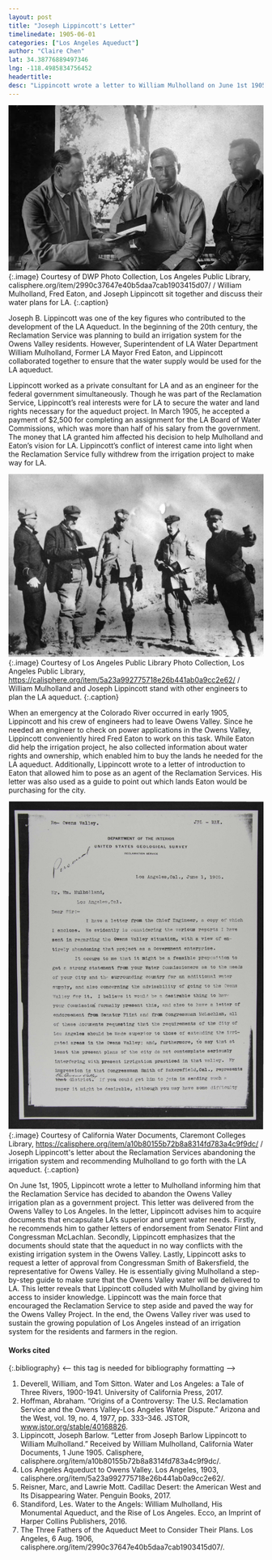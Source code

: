 ```yaml
---
layout: post
title: "Joseph Lippincott's Letter"
timelinedate: 1905-06-01
categories: ["Los Angeles Aqueduct"]
author: "Claire Chen" 
lat: 34.38776889497346
lng: -118.4985834756452
headertitle: 
desc: "Lippincott wrote a letter to William Mulholland on June 1st 1905."
---
```


![The Three Fathers of the Aqueduct Meet to Consider Their Plans](images/The_three_fathers_of_the_aqueduct_meet_to_consider_their_plans.jpg)
   {:.image} 
Courtesy of DWP Photo Collection, Los Angeles Public Library, calisphere.org/item/2990c37647e40b5daa7cab1903415d07/ / William Mulholland, Fred Eaton, and Joseph Lippincott sit together and discuss their water plans for LA. 
   {:.caption} 

Joseph B. Lippincott was one of the key figures who contributed to the development of the LA Aqueduct. In the beginning of the 20th century, the Reclamation Service was planning to build an irrigation system for the Owens Valley residents. However, Superintendent of LA Water Department William Mulholland, Former LA Mayor Fred Eaton, and Lippincott collaborated together to ensure that the water supply would be used for the LA aqueduct.

Lippincott worked as a private consultant for LA and as an engineer for the federal government simultaneously. Though he was part of the Reclamation Service, Lippincott’s real interests were for LA to secure the water and land rights necessary for the aqueduct project. In March 1905, he accepted a payment of $2,500 for completing an assignment for the LA Board of Water Commissions, which was more than half of his salary from the government. The money that LA granted him affected his decision to help Mulholland and Eaton’s vision for LA. Lippincott’s conflict of interest came into light when the Reclamation Service fully withdrew from the irrigation project to make way for LA.

![Los Angeles Aqueduct to Owens Valley](images/Los_Angeles_Aqueduct_to_Owens_Valley.jpg)
   {:.image} 
Courtesy of Los Angeles Public Library Photo Collection, Los Angeles Public Library, https://calisphere.org/item/5a23a992775718e26b441ab0a9cc2e62/ / William Mulholland and Joseph Lippincott stand with other engineers to plan the LA aqueduct.
   {:.caption} 

When an emergency at the Colorado River occurred in early 1905, Lippincott and his crew of engineers had to leave Owens Valley. Since he needed an engineer to check on power applications in the Owens Valley, Lippincott conveniently hired Fred Eaton to work on this task. While Eaton did help the irrigation project, he also collected information about water rights and ownership, which enabled him to buy the lands he needed for the LA aqueduct. Additionally, Lippincott wrote to a letter of introduction to Eaton that allowed him to pose as an agent of the Reclamation Services. His letter was also used as a guide to point out which lands Eaton would be purchasing for the city.

![Letter from Joseph Barlow Lippincott to William Mulholland](images/cwd_13530.jpg)
   {:.image} 
Courtesy of California Water Documents, Claremont Colleges Library, https://calisphere.org/item/a10b80155b72b8a8314fd783a4c9f9dc/ / Joseph Lippincott's letter about the Reclamation Services abandoning the irrigation system and recommending Mulholland to go forth with the LA aqueduct. 
   {:.caption} 

On June 1st, 1905, Lippincott wrote a letter to Mulholland informing him that the Reclamation Service has decided to abandon the Owens Valley irrigation plan as a government project. This letter was delivered from the Owens Valley to Los Angeles. In the letter, Lippincott advises him to acquire documents that encapsulate LA’s superior and urgent water needs. Firstly, he recommends him to gather letters of endorsement from Senator Flint and Congressman McLachlan. Secondly, Lippincott emphasizes that the documents should state that the aqueduct in no way conflicts with the existing irrigation system in the Owens Valley. Lastly, Lippincott asks to request a letter of approval from Congressman Smith of Bakersfield, the representative for Owens Valley. He is essentially giving Mulholland a step-by-step guide to make sure that the Owens Valley water will be delivered to LA. 
This letter reveals that Lippincott colluded with Mulholland by giving him access to insider knowledge. Lippincott was the main force that encouraged the Reclamation Service to step aside and paved the way for the Owens Valley Project. In the end, the Owens Valley river was used to sustain the growing population of Los Angeles instead of an irrigation system for the residents and farmers in the region.


#### Works cited

{:.bibliography} <-- this tag is needed for bibliography formatting -->
1. Deverell, William, and Tom Sitton. Water and Los Angeles: a Tale of Three Rivers, 1900-1941. University of California Press, 2017.
2. Hoffman, Abraham. “Origins of a Controversy: The U.S. Reclamation Service and the Owens Valley-Los Angeles Water Dispute.” Arizona and the West, vol. 19, no. 4, 1977, pp. 333–346. JSTOR, www.jstor.org/stable/40168826.
3. Lippincott, Joseph Barlow. “Letter from Joseph Barlow Lippincott to William Mulholland.” Received by William Mulholland, California Water Documents, 1 June 1905. Calisphere, calisphere.org/item/a10b80155b72b8a8314fd783a4c9f9dc/. 
4. Los Angeles Aqueduct to Owens Valley. Los Angeles, 1903, calisphere.org/item/5a23a992775718e26b441ab0a9cc2e62/. 
5. Reisner, Marc, and Lawrie Mott. Cadillac Desert: the American West and Its Disappearing Water. Penguin Books, 2017. 
6. Standiford, Les. Water to the Angels: William Mulholland, His Monumental Aqueduct, and the Rise of Los Angeles. Ecco, an Imprint of Harper Collins Publishers, 2016. 
7. The Three Fathers of the Aqueduct Meet to Consider Their Plans. Los Angeles, 6 Aug. 1906, calisphere.org/item/2990c37647e40b5daa7cab1903415d07/. 

